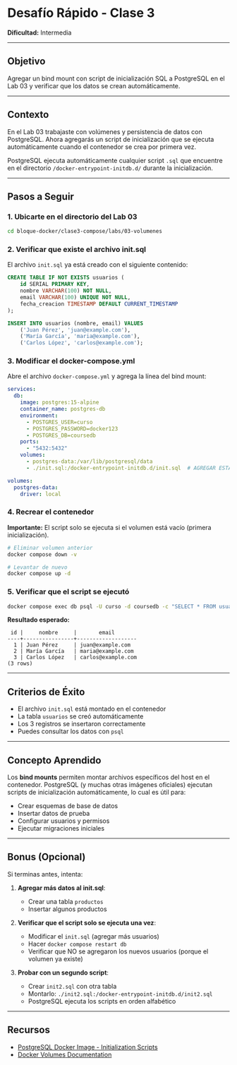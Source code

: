 # Desafío Rápido - Clase 3

**Dificultad:** Intermedia

---

## Objetivo

Agregar un bind mount con script de inicialización SQL a PostgreSQL en el Lab 03 y verificar que los datos se crean automáticamente.

---

## Contexto

En el Lab 03 trabajaste con volúmenes y persistencia de datos con PostgreSQL. Ahora agregarás un script de inicialización que se ejecuta automáticamente cuando el contenedor se crea por primera vez.

PostgreSQL ejecuta automáticamente cualquier script `.sql` que encuentre en el directorio `/docker-entrypoint-initdb.d/` durante la inicialización.

---

## Pasos a Seguir

### 1. Ubicarte en el directorio del Lab 03

```bash
cd bloque-docker/clase3-compose/labs/03-volumenes
```

### 2. Verificar que existe el archivo init.sql

El archivo `init.sql` ya está creado con el siguiente contenido:

```sql
CREATE TABLE IF NOT EXISTS usuarios (
    id SERIAL PRIMARY KEY,
    nombre VARCHAR(100) NOT NULL,
    email VARCHAR(100) UNIQUE NOT NULL,
    fecha_creacion TIMESTAMP DEFAULT CURRENT_TIMESTAMP
);

INSERT INTO usuarios (nombre, email) VALUES
    ('Juan Pérez', 'juan@example.com'),
    ('María García', 'maria@example.com'),
    ('Carlos López', 'carlos@example.com');
```

### 3. Modificar el docker-compose.yml

Abre el archivo `docker-compose.yml` y agrega la línea del bind mount:

```yaml
services:
  db:
    image: postgres:15-alpine
    container_name: postgres-db
    environment:
      - POSTGRES_USER=curso
      - POSTGRES_PASSWORD=docker123
      - POSTGRES_DB=coursedb
    ports:
      - "5432:5432"
    volumes:
      - postgres-data:/var/lib/postgresql/data
      - ./init.sql:/docker-entrypoint-initdb.d/init.sql  # AGREGAR ESTA LÍNEA

volumes:
  postgres-data:
    driver: local
```

### 4. Recrear el contenedor

**Importante:** El script solo se ejecuta si el volumen está vacío (primera inicialización).

```bash
# Eliminar volumen anterior
docker compose down -v

# Levantar de nuevo
docker compose up -d
```

### 5. Verificar que el script se ejecutó

```bash
docker compose exec db psql -U curso -d coursedb -c "SELECT * FROM usuarios;"
```

**Resultado esperado:**

```
 id |     nombre     |       email
----+----------------+-------------------
  1 | Juan Pérez     | juan@example.com
  2 | María García   | maria@example.com
  3 | Carlos López   | carlos@example.com
(3 rows)
```

---

## Criterios de Éxito

- El archivo `init.sql` está montado en el contenedor
- La tabla `usuarios` se creó automáticamente
- Los 3 registros se insertaron correctamente
- Puedes consultar los datos con `psql`

---

## Concepto Aprendido

Los **bind mounts** permiten montar archivos específicos del host en el contenedor. PostgreSQL (y muchas otras imágenes oficiales) ejecutan scripts de inicialización automáticamente, lo cual es útil para:

- Crear esquemas de base de datos
- Insertar datos de prueba
- Configurar usuarios y permisos
- Ejecutar migraciones iniciales

---

## Bonus (Opcional)

Si terminas antes, intenta:

1. **Agregar más datos al init.sql**:
   - Crear una tabla `productos`
   - Insertar algunos productos

2. **Verificar que el script solo se ejecuta una vez**:
   - Modificar el `init.sql` (agregar más usuarios)
   - Hacer `docker compose restart db`
   - Verificar que NO se agregaron los nuevos usuarios (porque el volumen ya existe)

3. **Probar con un segundo script**:
   - Crear `init2.sql` con otra tabla
   - Montarlo: `./init2.sql:/docker-entrypoint-initdb.d/init2.sql`
   - PostgreSQL ejecuta los scripts en orden alfabético

---

## Recursos

- [PostgreSQL Docker Image - Initialization Scripts](https://hub.docker.com/_/postgres)
- [Docker Volumes Documentation](https://docs.docker.com/storage/volumes/)
